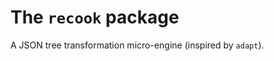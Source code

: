<!-- Copyright (c) 2020 Antonio Alvarado Hernández -->

The `recook` package
====================

A JSON tree transformation micro-engine (inspired by `adapt`).